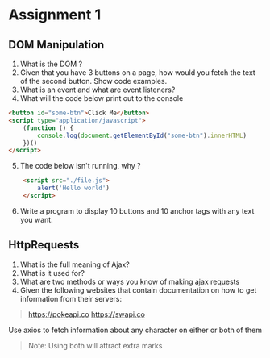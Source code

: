 # Assignment 1

## DOM Manipulation

1. What is the DOM ? 
2. Given that you have 3 buttons on a page, how would you fetch the text of the second button. Show code examples.
3. What is an event and what are event listeners?
4. What will the code below print out to the console

```html
<button id="some-btn">Click Me</button>
<script type="application/javascript">
    (function () {
        console.log(document.getElementById("some-btn").innerHTML)
    })()
</script>
```

5. The code below isn't running, why ?

```html
    <script src="./file.js">
        alert('Hello world')
    </script>
```

6. Write a program to display 10 buttons and 10 anchor tags with any text you want.

## HttpRequests

1. What is the full meaning of Ajax?
2. What is it used for?
3. What are two methods or ways you know of making ajax requests
4. Given the following websites that contain documentation on how to get information from their servers:

> https://pokeapi.co
> https://swapi.co

Use axios to fetch information about any character on either or both of them

> Note: Using both will attract extra marks